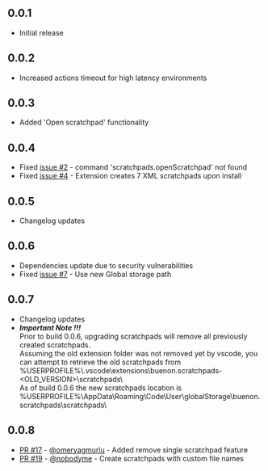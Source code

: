 ## 0.0.1
* Initial release

## 0.0.2
* Increased actions timeout for high latency environments

## 0.0.3
* Added 'Open scratchpad' functionality

## 0.0.4
* Fixed [issue #2](https://github.com/buenon/scratchpads/issues/2) - command 'scratchpads.openScratchpad' not found
* Fixed [issue #4](https://github.com/buenon/scratchpads/issues/4) - Extension creates 7 XML scratchpads upon install

## 0.0.5
* Changelog updates

## 0.0.6
* Dependencies update due to security vulnerabilities
* Fixed [issue #7](https://github.com/buenon/scratchpads/issues/7) - Use new Global storage path

## 0.0.7
* Changelog updates
* ***Important Note !!!***  
    Prior to build 0.0.6, upgrading scratchpads will remove all previously created scratchpads.  
    Assuming the old extension folder was not removed yet by vscode, you can attempt to retrieve the old scratchpads from %USERPROFILE%\\.vscode\\extensions\\buenon.scratchpads-<OLD_VERSION>\\scratchpads\\  
    As of build 0.0.6 the new scratchpads location is %USERPROFILE%\\AppData\\Roaming\\Code\\User\\globalStorage\\buenon.scratchpads\\scratchpads\\

## 0.0.8
- [PR #17](https://github.com/buenon/scratchpads/pull/17) - [@omeryagmurlu](https://github.com/omeryagmurlu) - Added remove single scratchpad feature
- [PR #19](https://github.com/buenon/scratchpads/pull/19) - [@nobodyme](https://github.com/nobodyme) - Create scratchpads with custom file names

